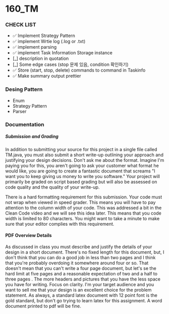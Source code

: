 # 160_TM

### CHECK LIST
 - ✅ Implement Strategy Pattern
 - ✅ implement Wrtie log (.log or .txt)
 - ✅ implement parsing
 - ✅ implement Task Information Storage instance
 - [_] description in quotation
 - [_] Some edge cases (stop 문제 있음, condition 확인하기)
 - ✅ Store (start, stop, delete) commands to command in Taskinfo
 - ✅ Make summary output prettier

### Desing Pattern
   - Enum
   - Strategy Pattern
   - Parser

### Documentation 

##### Submission and Grading

In addition to submitting your source for this project in a single file called TM.java, you must also submit a short write-up outlining your approach and justifying your design decisions. Don't ask me about the format. Imagine I'm paying you for this, you aren't going to ask your customer what format he would like, you are going to create a fantastic document that screams "I want you to keep giving us money to write you software."  Your project will primarily be graded on script based grading but will also be assessed on code quality and the quality of your write-up.

There is a hard formatting requirement for this submission. Your code must not wrap when viewed in speed grader. This means you will have to pay attention to the column width of your code. This was addressed a bit in the Clean Code video and we will see this idea later. This means that you code width is limited to 80 characters. You might want to take a minute to make sure that your editor complies with this requirement. 

#### PDF Overview Details

As discussed in class you must describe and justify the details of your design in a short document. There's no fixed length for this document, but, I don't think that you can do a good job in less than two pages and I think that you're probably overdoing it somewhere around four or so. That doesn't mean that you can't write a four page document, but let's se the hard limit at five pages and a reasonable expectation of two and a half to three pages . The more headers and pictures that you have the less space you have for writing. Focus on clarity. I'm your target audience and you want to sell me that your design is an excellent choice for the problem statement. As always, a standard latex document with 12 point font is the gold standard, but don't go trying to learn latex for this assignment. A word document printed to pdf will be fine. 
